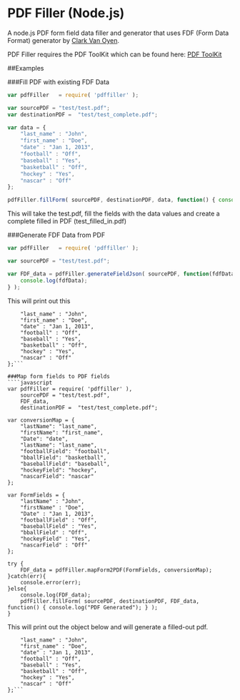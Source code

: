 PDF Filler (Node.js)
======

A node.js PDF form field data filler and generator that uses FDF (Form Data Format) generator by <a target="_blank" href="https://github.com/countable">Clark Van Oyen</a>.

PDF Filler requires the PDF ToolKit which can be found here: <a target="_blank" href="http://www.pdflabs.com/tools/pdftk-the-pdf-toolkit/">PDF ToolKit</a>


##Examples

###Fill PDF with existing FDF Data
````javascript
var pdfFiller   = require( 'pdffiller' );

var sourcePDF = "test/test.pdf";
var destinationPDF =  "test/test_complete.pdf";

var data = {
    "last_name" : "John",
    "first_name" : "Doe",
    "date" : "Jan 1, 2013",
    "football" : "Off",
    "baseball" : "Yes",
    "basketball" : "Off",
    "hockey" : "Yes",
    "nascar" : "Off"
};

pdfFiller.fillForm( sourcePDF, destinationPDF, data, function() { console.log("In callback (we're done)."); } );

````

This will take the test.pdf, fill the fields with the data values
and create a complete filled in PDF (test_filled_in.pdf)


###Generate FDF Data from PDF
````javascript
var pdfFiller   = require( 'pdffiller' );

var sourcePDF = "test/test.pdf";

var FDF_data = pdfFiller.generateFieldJson( sourcePDF, function(fdfData) { 
    console.log(fdfData);
} );

````

This will print out this 
```{
    "last_name" : "John",
    "first_name" : "Doe",
    "date" : "Jan 1, 2013",
    "football" : "Off",
    "baseball" : "Yes",
    "basketball" : "Off",
    "hockey" : "Yes",
    "nascar" : "Off"
};```

###Map form fields to PDF fields
````javascript
var pdfFiller = require( 'pdffiller' ),
    sourcePDF = "test/test.pdf",
    FDF_data,
    destinationPDF =  "test/test_complete.pdf";

var conversionMap = {
    "lastName": "last_name",
    "firstName": "first_name",
    "Date": "date",
    "lastName": "last_name",
    "footballField": "football",
    "bballField": "basketball",
    "baseballField": "baseball",
    "hockeyField": "hockey",
    "nascarField": "nascar"
};

var FormFields = {
    "lastName" : "John",
    "firstName" : "Doe",
    "Date" : "Jan 1, 2013",
    "footballField" : "Off",
    "baseballField" : "Yes",
    "bballField" : "Off",
    "hockeyField" : "Yes",
    "nascarField" : "Off"
};

try {
    FDF_data = pdfFiller.mapForm2PDF(FormFields, conversionMap);
}catch(err){
    console.error(err);
}else{
    console.log(FDF_data);
    pdfFiller.fillForm( sourcePDF, destinationPDF, FDF_data, function() { console.log("PDF Generated"); } );
}

````

This will print out the object below and will generate a filled-out pdf.
```{
    "last_name" : "John",
    "first_name" : "Doe",
    "date" : "Jan 1, 2013",
    "football" : "Off",
    "baseball" : "Yes",
    "basketball" : "Off",
    "hockey" : "Yes",
    "nascar" : "Off"
};```


